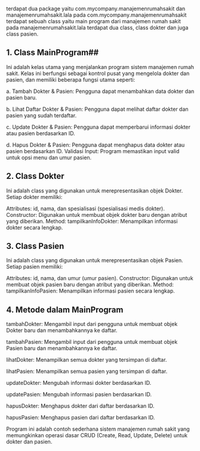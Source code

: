 terdapat dua package yaitu com.mycompany.manajemenrumahsakit dan manajemenrumahsakit.lala
pada com.mycompany.manajemenrumahsakit terdapat sebuah class yaitu main program dari manajemen rumah sakit
pada manajemenrumahsakit.lala terdapat dua class, class dokter dan juga class pasien.
 
 ## 1. Class MainProgram##
 
Ini adalah kelas utama yang menjalankan program sistem manajemen rumah sakit. Kelas ini berfungsi sebagai kontrol pusat yang mengelola dokter dan pasien, dan memiliki beberapa fungsi utama seperti:

a. Tambah Dokter & Pasien: Pengguna dapat menambahkan data dokter dan pasien baru.

b. Lihat Daftar Dokter & Pasien: Pengguna dapat melihat daftar dokter dan pasien yang sudah terdaftar.

c. Update Dokter & Pasien: Pengguna dapat memperbarui informasi dokter atau pasien berdasarkan ID.

d. Hapus Dokter & Pasien: Pengguna dapat menghapus data dokter atau pasien berdasarkan ID.
Validasi Input: Program memastikan input valid untuk opsi menu dan umur pasien.

## 2. Class Dokter
Ini adalah class yang digunakan untuk merepresentasikan objek Dokter. Setiap dokter memiliki:

Attributes: id, nama, dan spesialisasi (spesialisasi medis dokter).
Constructor: Digunakan untuk membuat objek dokter baru dengan atribut yang diberikan.
Method:
tampilkanInfoDokter: Menampilkan informasi dokter secara lengkap.

## 3. Class Pasien
Ini adalah class yang digunakan untuk merepresentasikan objek Pasien. Setiap pasien memiliki:

Attributes: id, nama, dan umur (umur pasien).
Constructor: Digunakan untuk membuat objek pasien baru dengan atribut yang diberikan.
Method:
tampilkanInfoPasien: Menampilkan informasi pasien secara lengkap.

## 4. Metode dalam MainProgram
   
tambahDokter: Mengambil input dari pengguna untuk membuat objek Dokter baru dan menambahkannya ke daftar.

tambahPasien: Mengambil input dari pengguna untuk membuat objek Pasien baru dan menambahkannya ke daftar.

lihatDokter: Menampilkan semua dokter yang tersimpan di daftar.

lihatPasien: Menampilkan semua pasien yang tersimpan di daftar.

updateDokter: Mengubah informasi dokter berdasarkan ID.

updatePasien: Mengubah informasi pasien berdasarkan ID.

hapusDokter: Menghapus dokter dari daftar berdasarkan ID.

hapusPasien: Menghapus pasien dari daftar berdasarkan ID.

Program ini adalah contoh sederhana sistem manajemen rumah sakit yang memungkinkan operasi dasar CRUD (Create, Read, Update, Delete) untuk dokter dan pasien.
